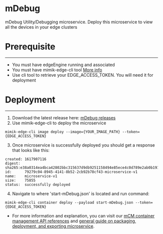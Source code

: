 # mDebug
mDebug Utility/Debugging microservice. Deploy this microservice to view all the devices in your edge clusters

# Prerequisite
---
- You must have edgeEngine running and associated 
- You must have mimik-edge-cli tool [More info](https://www.npmjs.com/package/@mimik/mimik-edge-cli)
- Use cli tool to retrieve your EDGE_ACCESS_TOKEN. You will need it for deployment

# Deployment
---
1. Download the latest release here: [mDebug releases](https://github.com/edgeMicroservice/mDebug/releases)
2. Use mimik-edge-cli to deploy the microservice
```
mimik-edge-cli image deploy --image={YOUR_IMAGE_PATH} --token={EDGE_ACCESS_TOKEN}
```

3. Once microservice is successfully deployed you should get a response that looks like this:
```
created: 1617907116
digest:  sha265:e38a0314ea4bca42802bbc315637d9db9251158494e85ece4c0d789e2ab0b191
id:      79279c04-8945-4141-8b52-2cb92b78cf43-microservice-v1
name:    microservice-v1
size:    75855
status:  successfully deployed
```

4. Navigate to where 'start-mDebug.json' is located and run command: 
```
mimik-edge-cli container deploy --payload start-mDebug.json --token={EDGE_ACCESS_TOKEN}
```

- For more information and explanation, you can visit our [mCM container management API references](https://developer.mimik.com/edgeengine-mcm-api/) and [general guide on packaging, deployment, and exporting microservice](https://developer.mimik.com/building-edge-microservices/).
